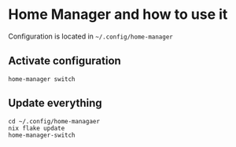 # Home Manager and how to use it

Configuration is located in `~/.config/home-manager`

## Activate configuration

```
home-manager switch
```

## Update everything

```
cd ~/.config/home-managaer
nix flake update
home-manager-switch
```
